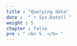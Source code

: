 ```yaml
---
title : "Querying data"
date :  "`r Sys.Date()`" 
weight : 5 
chapter : false
pre : " <b> 5. </b> "
---
```


